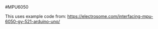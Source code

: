 #MPU6050

This uses example code from: https://electrosome.com/interfacing-mpu-6050-gy-521-arduino-uno/

